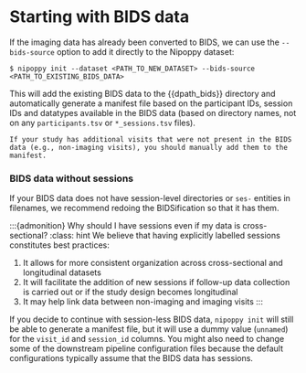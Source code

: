 # Starting with BIDS data

If the imaging data has already been converted to BIDS, we can use the `--bids-source` option to add it directly to the Nipoppy dataset:

```console
$ nipoppy init --dataset <PATH_TO_NEW_DATASET> --bids-source <PATH_TO_EXISTING_BIDS_DATA>
```

This will add the existing BIDS data to the {{dpath_bids}} directory and automatically generate a manifest file based on the participant IDs, session IDs and datatypes available in the BIDS data (based on directory names, not on any `participants.tsv` or `*_sessions.tsv` files).

```{attention}
If your study has additional visits that were not present in the BIDS data (e.g., non-imaging visits), you should manually add them to the manifest.
```

### BIDS data without sessions

If your BIDS data does not have session-level directories or `ses-` entities in filenames, we recommend redoing the BIDSification so that it has them.

:::{admonition} Why should I have sessions even if my data is cross-sectional?
:class: hint
We believe that having explicitly labelled sessions constitutes best practices:
1. It allows for more consistent organization across cross-sectional and longitudinal datasets
2. It will facilitate the addition of new sessions if follow-up data collection is carried out or if the study design becomes longitudinal
3. It may help link data between non-imaging and imaging visits
:::

If you decide to continue with session-less BIDS data, `nipoppy init` will still be able to generate a manifest file, but it will use a dummy value (`unnamed`) for the `visit_id` and `session_id` columns. You might also need to change some of the downstream pipeline configuration files because the default configurations typically assume that the BIDS data has sessions.
